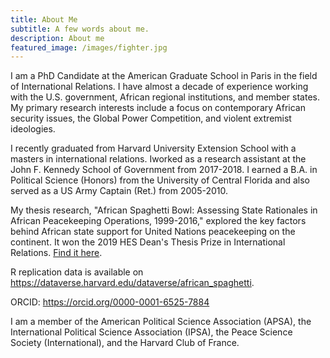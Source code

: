 ```yaml
---
title: About Me
subtitle: A few words about me.
description: About me
featured_image: /images/fighter.jpg
---
```


I am a PhD Candidate at the American Graduate School in Paris in the field of International Relations. I have almost a decade of experience working with the U.S. government, African regional institutions, and member states. My primary research interests include  a focus on contemporary African security issues, the Global Power Competition, and violent extremist ideologies.

I recently graduated from Harvard University Extension School with a masters in international relations. Iworked as a research assistant at the John F. Kennedy School of Government from 2017-2018. I earned a B.A. in Political Science (Honors) from the University of Central Florida and also served as a US Army Captain (Ret.) from 2005-2010. 

My thesis research, "African Spaghetti Bowl: Assessing State Rationales in African Peacekeeping Operations, 1999-2016," explored the key factors behind African state support for United Nations peacekeeping on the continent. It won the 2019 HES Dean's Thesis Prize in International Relations. [Find it here](https://scholar.harvard.edu/files/hadley/files/african_spaghetti_bowl_hadley.pdf).

R replication data is available on https://dataverse.harvard.edu/dataverse/african_spaghetti.

ORCID: https://orcid.org/0000-0001-6525-7884

I am a member of the American Political Science Association (APSA), the International Political Science Association (IPSA), the Peace Science Society (International), and the Harvard Club of France.
